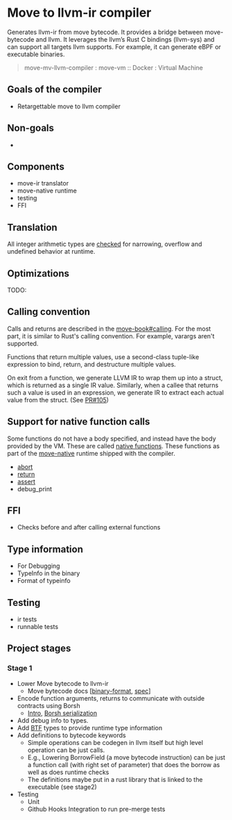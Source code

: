 # Move to llvm-ir compiler

Generates llvm-ir from move bytecode. It provides a bridge between move-bytecode and llvm.
It leverages the llvm’s Rust C bindings (llvm-sys) and can support all targets llvm supports.
For example, it can generate eBPF or executable binaries.

> move-mv-llvm-compiler : move-vm :: Docker : Virtual Machine

## Goals of the compiler

- Retargettable move to llvm compiler

## Non-goals

-

## Components

- move-ir translator
- move-native runtime
- testing
- FFI

## Translation

All integer arithmetic types are [checked](https://move-language.github.io/move/integers.html#arithmetic) for narrowing, overflow and undefined behavior at runtime.

## Optimizations

TODO:

## Calling convention

Calls and returns are described in the [move-book#calling](https://move-language.github.io/move/functions.html#calling). For the most part,
it is similar to Rust's calling convention. For example, varargs aren't supported.

Functions that return multiple values, use a second-class tuple-like expression to bind, return, and destructure multiple values.

On exit from a function, we generate LLVM IR to wrap them up into a struct, which is returned as a single IR value. Similarly, when a callee that returns such a value is used in an expression, we generate IR to extract each actual value from the struct. (See [PR#105](https://github.com/solana-labs/move/pull/105))

## Support for native function calls

Some functions do not have a body specified, and instead have the body provided by the VM. These are called [native functions](https://move-language.github.io/move/functions.html#native-functions). These functions as part of the [move-native](https://github.com/solana-labs/move/tree/llvm-sys/language/move-native) runtime shipped with the compiler.

- [abort](https://move-language.github.io/move/abort-and-assert.html)
- [return](https://move-language.github.io/move/functions.html#return-type)
- [assert](https://move-language.github.io/move/abort-and-assert.html)
- debug_print

## FFI

- Checks before and after calling external functions

## Type information

- For Debugging
- TypeInfo in the binary
- Format of typeinfo

## Testing

- ir tests
- runnable tests

## Project stages

### Stage 1

- Lower Move bytecode to llvm-ir
  - Move bytecode docs [[binary-format](https://github.com/solana-labs/move/blob/main/language/move-binary-format/src/file_format.rs#L1107), [spec](https://github.com/solana-labs/move/blob/main/language/documentation/spec/vm.md)]
- Encode function arguments, returns to communicate with outside contracts using Borsh
  - [Intro](https://hexdocs.pm/borsh_serializer/readme.html), [Borsh serialization](https://solanacookbook.com/guides/serialization.html#setting-up-for-borsh-serialization)
- Add debug info to types.
- Add [BTF](https://github.com/cilium/cilium/blob/master/Documentation/bpf.rst) types to provide runtime type information
- Add definitions to bytecode keywords
  - Simple operations can be codegen in llvm itself  but high level operation can be just calls.
  - E.g., Lowering BorrowField (a move bytecode instruction) can be just a function call (with right set of parameter) that does the borrow as well as does runtime checks
  - The definitions maybe put in a rust library that is linked to the executable (see stage2)
- Testing
  - Unit
  - Github Hooks Integration to run pre-merge tests
